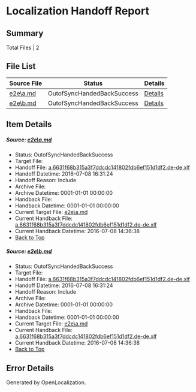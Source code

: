 # <a name='report-top'></a> Localization Handoff Report

## Summary
 Total Files | 2

## File List
 Source File | Status | Details 
 ----------- | ------ | ------- 
 [e2e\a.md](https://github.com/OpenLocalizationTestOrg/oltest/blob/cc43bdb9f260c6f3d2ddd1daa42aa2fa14a9f6a1/e2e/a.md) | OutofSyncHandedBackSuccess | [Details](#801745431bbf28411933cc1f048ef10977904bae1)
 [e2e\b.md](https://github.com/OpenLocalizationTestOrg/oltest/blob/cc43bdb9f260c6f3d2ddd1daa42aa2fa14a9f6a1/e2e/b.md) | OutofSyncHandedBackSuccess | [Details](#801745431bbf28411933cc1f048ef10977904bae2)

## Item Details
##### <a name='801745431bbf28411933cc1f048ef10977904bae1'></a> Source: [e2e\a.md](https://github.com/OpenLocalizationTestOrg/oltest/blob/cc43bdb9f260c6f3d2ddd1daa42aa2fa14a9f6a1/e2e/a.md)
* Status: OutofSyncHandedBackSuccess
* Target File: 
* Handoff File: [a.6631f68b315a3f7ddcdc141802fdb6ef151d1df2.de-de.xlf](https://github.com/OpenLocalizationTestOrg/olhandoff-e2e/blob/bf0b6dbdbb2047f5e2c11b18834fc62165096124/ol-handoff/OpenLocalizationTestOrg/oltest-dede-fly/ci/ht/a.6631f68b315a3f7ddcdc141802fdb6ef151d1df2.de-de.xlf)
* Handoff Datetime: 2016-07-08 16:31:24
* Handoff Reason: Include
* Archive File: 
* Archive Datetime: 0001-01-01 00:00:00
* Handback File: 
* Handback Datetime: 0001-01-01 00:00:00
* Current Target File: [e2e\a.md](https://github.com/OpenLocalizationTestOrg/oltest-dede-fly/blob/99662ea795f27b5625f500c91418fc3187f73313/e2e/a.md)
* Current Handback File: [a.6631f68b315a3f7ddcdc141802fdb6ef151d1df2.de-de.xlf](https://github.com/OpenLocalizationTestOrg/olhandback-e2e/blob/3ac78a2ff5b7123dd6d6ad68f2fa5d0eba506da7/ol-handback/OpenLocalizationTestOrg/oltest-dede-fly/ci/ht/a.6631f68b315a3f7ddcdc141802fdb6ef151d1df2.de-de.xlf)
* Current Handback Datetime: 2016-07-08 14:36:38
* [Back to Top](#report-top)

##### <a name='801745431bbf28411933cc1f048ef10977904bae2'></a> Source: [e2e\b.md](https://github.com/OpenLocalizationTestOrg/oltest/blob/cc43bdb9f260c6f3d2ddd1daa42aa2fa14a9f6a1/e2e/b.md)
* Status: OutofSyncHandedBackSuccess
* Target File: 
* Handoff File: [a.6631f68b315a3f7ddcdc141802fdb6ef151d1df2.de-de.xlf](https://github.com/OpenLocalizationTestOrg/olhandoff-e2e/blob/bf0b6dbdbb2047f5e2c11b18834fc62165096124/ol-handoff/OpenLocalizationTestOrg/oltest-dede-fly/ci/ht/a.6631f68b315a3f7ddcdc141802fdb6ef151d1df2.de-de.xlf)
* Handoff Datetime: 2016-07-08 16:31:24
* Handoff Reason: Include
* Archive File: 
* Archive Datetime: 0001-01-01 00:00:00
* Handback File: 
* Handback Datetime: 0001-01-01 00:00:00
* Current Target File: [e2e\a.md](https://github.com/OpenLocalizationTestOrg/oltest-dede-fly/blob/99662ea795f27b5625f500c91418fc3187f73313/e2e/a.md)
* Current Handback File: [a.6631f68b315a3f7ddcdc141802fdb6ef151d1df2.de-de.xlf](https://github.com/OpenLocalizationTestOrg/olhandback-e2e/blob/3ac78a2ff5b7123dd6d6ad68f2fa5d0eba506da7/ol-handback/OpenLocalizationTestOrg/oltest-dede-fly/ci/ht/a.6631f68b315a3f7ddcdc141802fdb6ef151d1df2.de-de.xlf)
* Current Handback Datetime: 2016-07-08 14:36:38
* [Back to Top](#report-top)


## Error Details

Generated by OpenLocalization.
